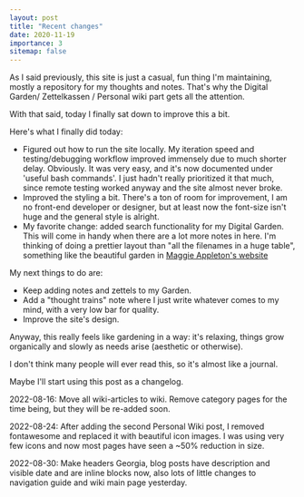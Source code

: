 ```yaml
---
layout: post
title: "Recent changes"
date: 2020-11-19
importance: 3
sitemap: false
---
```


As I said previously, this site is just a casual, fun thing I'm maintaining, mostly a repository for my thoughts and notes. That's why the Digital Garden/ Zettelkassen / Personal wiki part gets all the attention.

With that said, today I finally sat down to improve this a bit. 

Here's what I finally did today:

- Figured out how to run the site locally. My iteration speed and testing/debugging workflow improved immensely due to much shorter delay. Obviously. It was very easy, and it's now documented under 'useful bash commands'. I just hadn't really prioritized it that much, since remote testing worked anyway and the site almost never broke.
- Improved the styling a bit. There's a ton of room for improvement, I am no front-end developer or designer, but at least now the font-size isn't huge and the general style is alright.
- My favorite change: added search functionality for my Digital Garden. This will come in handy when there are a lot more notes in here. I'm thinking of doing a prettier layout than "all the filenames in a huge table", something like the beautiful garden in [Maggie Appleton's website](https://maggieappleton.com/garden)

My next things to do are:
- Keep adding notes and zettels to my Garden.
- Add a "thought trains" note where I just write whatever comes to my mind, with a very low bar for quality.
- Improve the site's design.

Anyway, this really feels like gardening in a way: it's relaxing, things grow organically and slowly as needs arise (aesthetic or otherwise).

I don't think many people will ever read this, so it's almost like a journal.

Maybe I'll start using this post as a changelog.

2022-08-16: Move all wiki-articles to wiki. Remove category pages for the time being, but they will be re-added soon.

2022-08-24: After adding the second Personal Wiki post, I removed fontawesome and replaced it with beautiful icon images. I was using very few icons and now most pages have seen a \~50% reduction in size.

2022-08-30: Make headers Georgia, blog posts have description and visible date and are inline blocks now, also lots of little changes to navigation guide and wiki main page yesterday.
